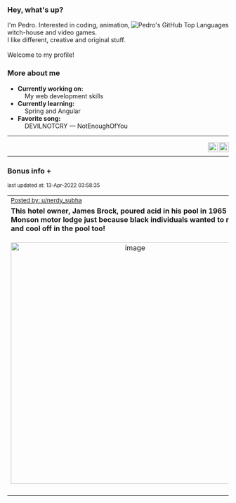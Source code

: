 ### Hey, what's up?
<img align="right" alt="Pedro's GitHub Top Languages" src="https://github-readme-stats.vercel.app/api/top-langs/?username=PedrosUsername&exclude_repo=HW2&layout=compact" />

I'm Pedro. Interested in coding, animation, witch-house and video games.<br>
I like different, creative and original stuff.<br><br>
Welcome to my profile!

### More about me
- **Currently working on:**  
&nbsp;&nbsp;&nbsp;&nbsp;My web development skills
- **Currently learning:**  
&nbsp;&nbsp;&nbsp;&nbsp;Spring and Angular
- **Favorite song:**  
&nbsp;&nbsp;&nbsp;&nbsp;DEVILNOTCRY — NotEnoughOfYou
___
[<img align="right" alt="LinkedIn" width="22px" src="https://cdn.jsdelivr.net/npm/simple-icons@v3/icons/linkedin.svg" />][linkedin]
&nbsp;&nbsp;
[<img align="right" alt="Email" width="22px" src="https://cdn.jsdelivr.net/npm/simple-icons@v3/icons/gmail.svg" />][gmail]
___

### Bonus info +

<p align="left"><sub>last updated at: 13-Apr-2022 03:58:35</sub></p>

|   |
| --- |
| <sub>[Posted by: u/nerdy_subha][source]</sub> |
| **This hotel owner, James Brock, poured acid in his pool in 1965 at the Monson motor lodge just because black individuals wanted to relax and cool off in the pool too!** | 
|<p align="center"> <img alt="image" src="https://i.redd.it/21bvgkprs3t81.png" width="550" /> </p>|
|   |

  



  
  
  
[linkedin]: https://linkedin.com/in/pedro-h-r-gomes-8a487b14a/
[gmail]: mailto:pilique11@gmail.com
[source]: https://www.reddit.com/r/interestingasfuck/comments/u1zopw/this_hotel_owner_james_brock_poured_acid_in_his/
[PushshiftAPI]: https://github.com/pushshift/api